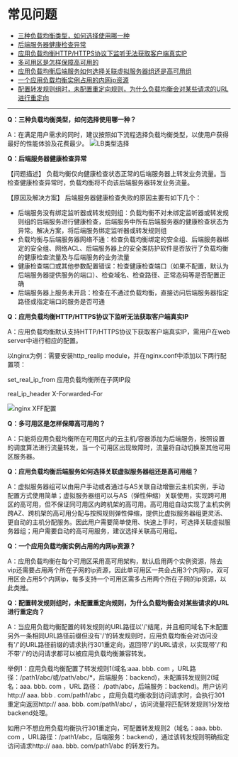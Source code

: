 # 常见问题
- [三种负载均衡类型，如何选择使用哪一种](FAQ#user-content-1)
- [后端服务器健康检查异常](FAQ#user-content-2)
- [应用负载均衡HTTP/HTTPS协议下监听无法获取客户端真实IP](FAQ#user-content-3)
- [多可用区是怎样保障高可用的](FAQ#user-content-4)
- [应用负载均衡后端服务如何选择关联虚拟服务器组还是高可用组](FAQ#user-content-5)
- [一个应用负载均衡实例占用的内网ip资源](FAQ#user-content-6)
- [配置转发规则组时，未配置重定向规则，为什么负载均衡会对某些请求的URL进行重定向](FAQ#user-content-7)

-----------------------------------------------------------------------------------------------------

**Q：三种负载均衡类型，如何选择使用哪一种？**
<div id="user-content-1"></div>

A：在满足用户需求的同时，建议按照如下流程选择负载均衡类型，以使用户获得最好的性能体验及花费最少。
![LB类型选择](../../../../image/Networking/ALB/ALB-faq.png)

**Q：后端服务器健康检查异常**
<div id="user-content-2"></div>

【问题描述】
负载均衡仅向健康检查状态正常的后端服务器上转发业务流量。当检查健康检查异常时，负载均衡将不向该后端服务器转发业务流量。

【原因及解决方案】
后端服务器健康检查失败的原因主要有如下几个：

- 后端服务没有绑定监听器或转发规则组：负载均衡不对未绑定监听器或转发规则组的后端服务进行健康检查，后端服务中所有后端服务器的健康检查状态为异常。解决方案，将后端服务绑定监听器或转发规则组
- 负载均衡与后端服务器网络不通：检查负载均衡绑定的安全组、后端服务器绑定的安全组、网络ACL、后端服务器上的安全类防护软件是否放行了负载均衡的健康检查流量及与后端服务的业务流量
- 健康检查端口或其他参数配置错误：检查健康检查端口（如果不配置，默认为后端服务器提供服务的端口）、检查域名、检查路径、正常态码等是否配置正确
- 后端服务器上服务未开启：检查在不通过负载均衡，直接访问后端服务器指定路径或指定端口的服务是否可通

**Q：应用负载均衡HTTP/HTTPS协议下监听无法获取客户端真实IP**
<div id="user-content-3"></div>

A：应用负载均衡默认支持HTTP/HTTPS协议下获取客户端真实IP，需用户在web server中进行相应的配置。

以nginx为例：需要安装http_realip module，并在nginx.conf中添加以下两行配置项：

set_real_ip_from 应用负载均衡所在子网IP段

real_ip_header X-Forwarded-For

![nginx XFF配置](https://github.com/jdcloudcom/cn/blob/master/image/Networking/ALB/ALB-010.png)

**Q：多可用区是怎样保障高可用的？**
<div id="user-content-4"></div>

A：只能将应用负载均衡所在可用区内的云主机/容器添加为后端服务，按照设置的调度算法进行流量转发，当一个可用区出现故障时，流量将自动切换至其他可用区服务器。


**Q：应用负载均衡后端服务如何选择关联虚拟服务器组还是高可用组？**
<div id="user-content-5"></div>

A：虚拟服务器组可以由用户手动或者通过与AS关联自动增删云主机实例，手动配置方式使用简单；虚拟服务器组可以与AS（弹性伸缩）关联使用，实现跨可用区的高可用，但不保证同可用区内跨机架的高可用。高可用组自动实现了主机实例跨AZ、跨机架的高可用分配与按照规则弹性伸缩，提供比虚拟服务器组更灵活、更自动的主机分配服务。因此用户需要简单使用、快速上手时，可选择关联虚拟服务器组；用户需要自动的高可用服务，建议选择关联高可用组。


**Q：一个应用负载均衡实例占用的内网ip资源？**
<div id="user-content-6"></div>

A：应用负载均衡在每个可用区采用高可用架构，默认启用两个实例资源，除去vip还需要占用两个所在子网的ip资源，因此单可用区一共会占用3个内网ip，双可用区会占用5个内网ip，每多支持一个可用区需多占用两个所在子网的ip资源，以此类推。

**Q：配置转发规则组时，未配置重定向规则，为什么负载均衡会对某些请求的URL进行重定向？**
<div id="user-content-7"></div>

A：当应用负载均衡配置的转发规则的URL路径以'/'结尾，并且相同域名下未配置另外一条相同URL路径前缀但没有'/'的转发规则时，应用负载均衡会对访问没有'/'的URL路径前缀的请求执行301重定向，返回带'/'的URL请求，以实现带'/'和不带'/'的访问请求都可以被应用负载均衡兼容转发。

举例1：应用负载均衡配置了转发规则1(域名:aaa. bbb. com ，URL路径：/path1/abc/或/path/abc/\*，后端服务：backend)，未配置转发规则2(域名：aaa. bbb. com ，URL 路径： /path/abc，后端服务：backend)。用户访问 http:// aaa. bbb . com/path1/abc ，应用负载均衡收到访问请求时，会执行301重定向返回http:// aaa. bbb. com/path1/abc/ ，访问流量将匹配转发规则1分发给backend处理。

如用户不想应用负载均衡执行301重定向，可配置转发规则2（域名：aaa. bbb. com ，URL路径：/path1/abc，后端服务：backend），通过该转发规则明确指定访问请求http:// aaa. bbb. com/path1/abc 的转发行为。

